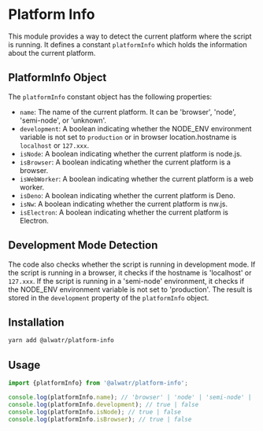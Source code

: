 # Platform Info

This module provides a way to detect the current platform where the script is running. It defines a constant `platformInfo` which holds the information about the current platform.

## PlatformInfo Object

The `platformInfo` constant object has the following properties:

- `name`: The name of the current platform. It can be 'browser', 'node', 'semi-node', or 'unknown'.
- `development`: A boolean indicating whether the NODE_ENV environment variable is not set to `production` or in browser location.hostname is `localhost` or `127.xxx`.
- `isNode`: A boolean indicating whether the current platform is node.js.
- `isBrowser`: A boolean indicating whether the current platform is a browser.
- `isWebWorker`: A boolean indicating whether the current platform is a web worker.
- `isDeno`: A boolean indicating whether the current platform is Deno.
- `isNw`: A boolean indicating whether the current platform is nw.js.
- `isElectron`: A boolean indicating whether the current platform is Electron.

## Development Mode Detection

The code also checks whether the script is running in development mode. If the script is running in a browser, it checks if the hostname is 'localhost' or `127.xxx`. If the script is running in a 'semi-node' environment, it checks if the NODE_ENV environment variable is not set to 'production'. The result is stored in the `development` property of the `platformInfo` object.

## Installation

```bash
yarn add @alwatr/platform-info
```

## Usage

```typescript
import {platformInfo} from '@alwatr/platform-info';

console.log(platformInfo.name); // 'browser' | 'node' | 'semi-node' | 'unknown'
console.log(platformInfo.development); // true | false
console.log(platformInfo.isNode); // true | false
console.log(platformInfo.isBrowser); // true | false
```
